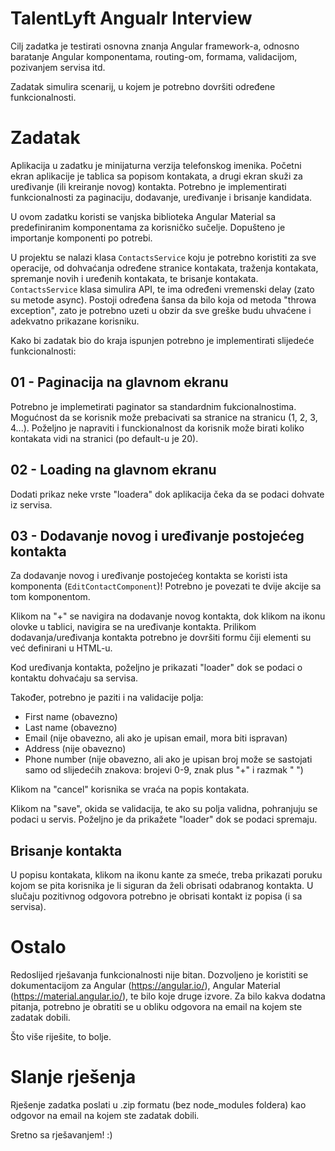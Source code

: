 # TalentLyft Angualr Interview

Cilj zadatka je testirati osnovna znanja Angular framework-a, odnosno baratanje Angular komponentama, routing-om, formama, validacijom, pozivanjem servisa itd.

Zadatak simulira scenarij, u kojem je potrebno dovršiti određene funkcionalnosti.

# Zadatak

Aplikacija u zadatku je minijaturna verzija telefonskog imenika. Početni ekran aplikacije je tablica sa popisom kontakata, a drugi ekran skuži za uređivanje (ili kreiranje novog) kontakta. Potrebno je implementirati funkcionalnosti za paginaciju, dodavanje, uređivanje i brisanje kandidata.

U ovom zadatku koristi se vanjska biblioteka Angular Material sa predefiniranim komponentama za korisničko sučelje. Dopušteno je importanje komponenti po potrebi. 

U projektu se nalazi klasa `ContactsService` koju je potrebno koristiti za sve operacije, od dohvaćanja određene stranice kontakata, traženja kontakata, spremanje novih i uređenih kontakata, te brisanje kontakata. `ContactsService` klasa simulira API, te ima određeni vremenski delay (zato su metode async). Postoji određena šansa da bilo koja od metoda "throwa exception", zato je potrebno uzeti u obzir da sve greške budu uhvaćene i adekvatno prikazane korisniku.

Kako bi zadatak bio do kraja ispunjen potrebno je implementirati slijedeće funkcionalnosti:

## 01 - Paginacija na glavnom ekranu

Potrebno je implemetirati paginator sa standardnim fukcionalnostima. Mogućnost da se korisnik može prebacivati sa stranice na stranicu (1, 2, 3, 4...). Poželjno je napraviti i funckionalnost da korisnik može birati koliko kontakata vidi na stranici (po default-u je 20).

## 02 - Loading na glavnom ekranu

Dodati prikaz neke vrste "loadera" dok aplikacija čeka da se podaci dohvate iz servisa.

## 03 - Dodavanje novog i uređivanje postojećeg kontakta

Za dodavanje novog i uređivanje postojećeg kontakta se koristi ista komponenta (`EditContactComponent`)! Potrebno je povezati te dvije akcije sa tom komponentom.

Klikom na "+" se navigira na dodavanje novog kontakta, dok klikom na ikonu olovke u tablici, navigira se na uređivanje kontakta.
Prilikom dodavanja/uređivanja kontakta potrebno je dovršiti formu čiji elementi su već definirani u HTML-u.

Kod uređivanja kontakta, poželjno je prikazati "loader" dok se podaci o kontaktu dohvaćaju sa servisa.

Također, potrebno je paziti i na validacije polja:
* First name (obavezno)
* Last name (obavezno)
* Email (nije obavezno, ali ako je upisan email, mora biti ispravan)
* Address (nije obavezno)
* Phone number (nije obavezno, ali ako je upisan broj može se sastojati samo od slijedećih znakova: brojevi 0-9, znak plus "+" i razmak " ")

Klikom na "cancel" korisnika se vraća na popis kontakata.

Klikom na "save", okida se validacija, te ako su polja validna, pohranjuju se podaci u servis. Poželjno je da prikažete "loader" dok se podaci spremaju. 

## Brisanje kontakta

U popisu kontakata, klikom na ikonu kante za smeće, treba prikazati poruku kojom se pita korisnika je li siguran da želi obrisati odabranog kontakta. U slučaju pozitivnog odgovora potrebno je obrisati kontakt iz popisa (i sa servisa).

# Ostalo

Redoslijed rješavanja funkcionalnosti nije bitan. Dozvoljeno je koristiti se dokumentacijom za Angular (https://angular.io/), Angular Material (https://material.angular.io/), te bilo koje druge izvore. Za bilo kakva dodatna pitanja, potrebno je obratiti se u obliku odgovora na email na kojem ste zadatak dobili.

Što više riješite, to bolje.

# Slanje rješenja

Rješenje zadatka poslati u .zip formatu (bez node_modules foldera) kao odgovor na email na kojem ste zadatak dobili.

Sretno sa rješavanjem! :)
